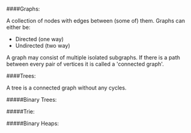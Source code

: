 
####Graphs:

A collection of nodes with edges between (some of) them. Graphs can either be:
* Directed (one way)
* Undirected (two way)

A graph may consist of multiple isolated subgraphs. If there is a path between every pair of vertices it is called a 'connected graph'. 

####Trees:

A tree is a connected graph without any cycles.



#####Binary Trees:

#####Trie:

#####Binary Heaps: